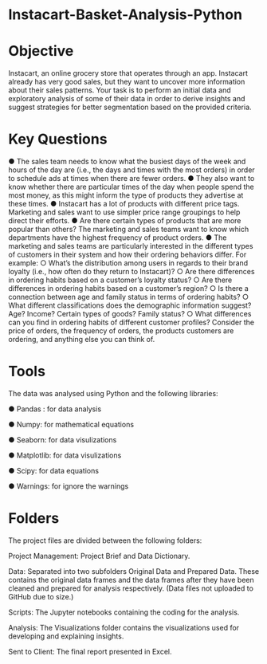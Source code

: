 # Instacart-Basket-Analysis-Python
# Objective 
Instacart, an online grocery store
that operates through an app. Instacart already has very good sales, but they
want to uncover more information about their sales patterns. Your task is to
perform an initial data and exploratory analysis of some of their data in order
to derive insights and suggest strategies for better segmentation based on
the provided criteria.
# Key Questions
● The sales team needs to know what the busiest days of the week and hours of the
day are (i.e., the days and times with the most orders) in order to schedule ads at
times when there are fewer orders.
● They also want to know whether there are particular times of the day when people
spend the most money, as this might inform the type of products they advertise at
these times.
● Instacart has a lot of products with different price tags. Marketing and sales want to
use simpler price range groupings to help direct their efforts.
● Are there certain types of products that are more popular than others? The marketing
and sales teams want to know which departments have the highest frequency of
product orders.
● The marketing and sales teams are particularly interested in the different types of
customers in their system and how their ordering behaviors differ. For example:
○ What’s the distribution among users in regards to their brand loyalty (i.e., how
often do they return to Instacart)?
○ Are there differences in ordering habits based on a customer’s loyalty status?
○ Are there differences in ordering habits based on a customer’s region?
○ Is there a connection between age and family status in terms of ordering
habits?
○ What different classifications does the demographic information suggest?
Age? Income? Certain types of goods? Family status?
○ What differences can you find in ordering habits of different customer
profiles? Consider the price of orders, the frequency of orders, the products
customers are ordering, and anything else you can think of.
# Tools
The data was analysed using Python and the following libraries:

● Pandas : for data analysis

● Numpy: for mathematical equations

● Seaborn: for data visulizations

● Matplotlib: for data visulizations

● Scipy: for data equations

● Warnings: for ignore the warnings

# Folders
The project files are divided between the following folders:

Project Management: Project Brief and Data Dictionary.

Data: Separated into two subfolders Original Data and Prepared Data. These contains the original data frames and the data frames after they have been cleaned and prepared for analysis respectively. (Data files not uploaded to GitHub due to size.)

Scripts: The Jupyter notebooks containing the coding for the analysis.

Analysis: The Visualizations folder contains the visualizations used for developing and explaining insights.

Sent to Client: The final report presented in Excel.
